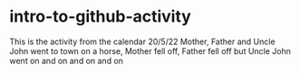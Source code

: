 # intro-to-github-activity
This is the activity from the calendar 20/5/22
Mother, Father and Uncle John went to town on a horse, Mother fell off, Father fell off but Uncle John went on and on and on and on
